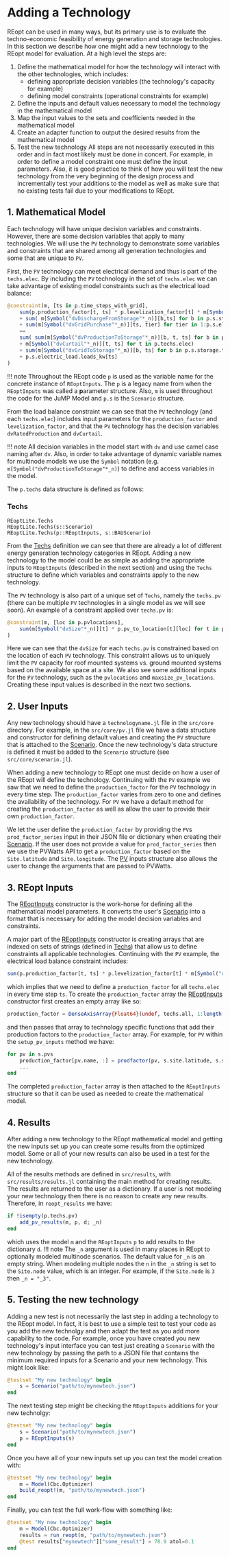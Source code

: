 # Adding a Technology
REopt can be used in many ways, but its primary use is to evaluate the techno-economic feasibility of energy generation and storage technologies. In this section we describe how one might add a new technology to the REopt model for evaluation. At a high level the steps are:
1. Define the mathematical model for how the technology will interact with the other technologies, which includes:
    - defining appropriate decision variables (the technology's capacity for example)
    - defining model constraints (operational constraints for example)
2. Define the inputs and default values necessary to model the technology in the mathematical model
3. Map the input values to the sets and coefficients needed in the mathematical model
4. Create an adapter function to output the desired results from the mathematical model
5. Test the new technology
All steps are not necessarily executed in this order and in fact most likely must be done in concert. For example, in order to define a model constraint one must define the input parameters. Also, it is good practice to think of how you will test the new technology from the very beginning of the design process and incrementally test your additions to the model as well as make sure that no existing tests fail due to your modifications to REopt.

## 1. Mathematical Model
Each technology will have unique decision variables and constraints. However, there are some decision variables that apply to many technologies. We will use the `PV` technology to demonstrate some variables and constraints that are shared among all generation technologies and some that are unique to `PV`.

First, the `PV` technology can meet electrical demand and thus is part of the `techs.elec`. By including the `PV` technology in the set of `techs.elec` we can take advantage of existing model constraints such as the electrical load balance:
```julia
@constraint(m, [ts in p.time_steps_with_grid],
    sum(p.production_factor[t, ts] * p.levelization_factor[t] * m[Symbol("dvRatedProduction"*_n)][t,ts] for t in p.techs.elec) 
    + sum( m[Symbol("dvDischargeFromStorage"*_n)][b,ts] for b in p.s.storage.types ) 
    + sum(m[Symbol("dvGridPurchase"*_n)][ts, tier] for tier in 1:p.s.electric_tariff.n_energy_tiers) 
    ==
    sum( sum(m[Symbol("dvProductionToStorage"*_n)][b, t, ts] for b in p.s.storage.types) 
    + m[Symbol("dvCurtail"*_n)][t, ts] for t in p.techs.elec)
    + sum(m[Symbol("dvGridToStorage"*_n)][b, ts] for b in p.s.storage.types)
    + p.s.electric_load.loads_kw[ts]
)
```
!!! note
    Throughout the REopt code `p` is used as the variable name for the concrete instance of `REoptInputs`. The `p` is a legacy name from when the `REoptInputs` was called a **p**arameter structure.
    Also, `m` is used throughout the code for the JuMP Model and `p.s` is the `Scenario` structure.

From the load balance constraint we can see that the `PV` technology (and each `techs.elec`) includes input parameters for the `production_factor` and `levelization_factor`, and that the `PV` technology has the decision variables `dvRatedProduction` and `dvCurtail`.

!!! note
    All decision variables in the model start with `dv` and use camel case naming after `dv`. Also, in order to take advantage of dynamic variable names for multinode models we use the `Symbol` notation (e.g. `m[Symbol("dvProductionToStorage"*_n)`) to define and access variables in the model.

The `p.techs` data structure is defined as follows:
### Techs
```@docs
REoptLite.Techs
REoptLite.Techs(s::Scenario)
REoptLite.Techs(p::REoptInputs, s::BAUScenario)
```

From the [Techs](@ref) definition we can see that there are already a lot of different energy generation technology categories in REopt. Adding a new technology to the model could be as simple as adding the appropriate inputs to `REoptInputs` (described in the next section) and using the `Techs` structure to define which variables and constraints apply to the new technology.

The `PV` technology is also part of a unique set of `Techs`, namely the `techs.pv` (there can be multiple `PV` technologies in a single model as we will see soon). An example of a constraint applied over `techs.pv` is:
```julia
@constraint(m, [loc in p.pvlocations],
    sum(m[Symbol("dvSize"*_n)][t] * p.pv_to_location[t][loc] for t in p.techs.pv) <= p.maxsize_pv_locations[loc]
)
```
Here we can see that the `dvSize` for each `techs.pv` is constrained based on the location of each `PV` technology. This constraint allows us to uniquely limit the `PV` capacity for roof mounted systems vs. ground mounted systems based on the available space at a site. We also see some additional inputs for the `PV` technology, such as the `pvlocations` and `maxsize_pv_locations`. Creating these input values is described in the next two sections.

## 2. User Inputs
Any new technology should have a `technologyname.jl` file in the `src/core` directory. For example, in the `src/core/pv.jl` file we have a data structure and constructor for defining default values and creating the `PV` structure that is attached to the [Scenario](@ref). Once the new technology's data structure is defined it must be added to the `Scenario` structure (see `src/core/scenario.jl`). 

When adding a new technology to REopt one must decide on how a user of the REopt will define the technology. Continuing with the `PV` example we saw that we need to define the `production_factor` for the `PV` technology in every time step. The `production_factor` varies from zero to one and defines the availability of the technology. For `PV` we have a default method for creating the `production_factor` as well as allow the user to provide their own `production_factor`.

We let the user define the `production_factor` by providing the `PV`s `prod_factor_series` input in their JSON file or dictionary when creating their [Scenario](@ref). If the user does not provide a value for `prod_factor_series` then we use the PVWatts API to get a `production_factor` based on the `Site.latitude` and `Site.longitude`. The [PV](@ref) inputs structure also allows the user to change the arguments that are passed to PVWatts.


## 3. REopt Inputs
The [REoptInputs](@ref) constructor is the work-horse for defining all the mathematical model parameters. It converts the user's [Scenario](@ref) into a format that is necessary for adding the model decision variables and constraints.

A major part of the [REoptInputs](@ref) constructor is creating arrays that are indexed on sets of strings (defined in [Techs](@ref)) that allow us to define constraints all applicable technologies. Continuing with the `PV` example, the electrical load balance constraint includes:
```julia
sum(p.production_factor[t, ts] * p.levelization_factor[t] * m[Symbol("dvRatedProduction"*_n)][t,ts] for t in p.techs.elec) 
```
which implies that we need to define a `production_factor` for all `techs.elec` in every time step `ts`. To create the `production_factor` array the [REoptInputs](@ref) constructor first creates an empty array like so:
```julia
production_factor = DenseAxisArray{Float64}(undef, techs.all, 1:length(s.electric_load.loads_kw))
```
and then passes that array to technology specific functions that add their production factors to the `production_factor` array. For example, for `PV` within the `setup_pv_inputs` method we have:
```julia
for pv in s.pvs
    production_factor[pv.name, :] = prodfactor(pv, s.site.latitude, s.site.longitude)
    ...
end
```
The completed `production_factor` array is then attached to the `REoptInputs` structure so that it can be used as needed to create the mathematical model.

## 4. Results
After adding a new technology to the REopt mathematical model and getting the new inputs set up you can create some results from the optimized model. Some or all of your new results can also be used in a test for the new technology.

All of the results methods are defined in `src/results`, with `src/results/results.jl` containing the main method for creating results. The results are returned to the user as a dictionary. If a user is not modeling your new technology then there is no reason to create any new results. Therefore, in `reopt_results` we have:
```julia
if !isempty(p.techs.pv)
    add_pv_results(m, p, d; _n)
end
```
which uses the model `m` and the `REoptInputs` `p` to add results to the dictionary `d`.
!!! note
    The `_n` argument is used in many places in REopt to optionally modeled multinode scenarios. The default value for `_n` is an empty string. When modeling multiple nodes the `n` in the `_n` string is set to the `Site.node` value, which is an integer. For example, if the `Site.node` is `3` then `_n = "_3"`.

## 5. Testing the new technology
Adding a new test is not necessarily the last step in adding a technology to the REopt model. In fact, it is best to use a simple test to test your code as you add the new technolgy and then adapt the test as you add more capability to the code. For example, once you have created you new technology's input interface you can test just creating a `Scenario` with the new technology by passing the path to a JSON file that contains the minimum required inputs for a Scenario and your new technology. This might look like:
```julia
@testset "My new technology" begin
    s = Scenario("path/to/mynewtech.json")
end
```
The next testing step might be checking the `REoptInputs` additions for your new technolgy:
```julia
@testset "My new technology" begin
    s = Scenario("path/to/mynewtech.json")
    p = REoptInputs(s)
end
```
Once you have all of your new inputs set up you can test the model creation with:
```julia
@testset "My new technology" begin
    m = Model(Cbc.Optimizer)
    build_reopt!(m, "path/to/mynewtech.json")
end
```
Finally, you can test the full work-flow with something like:
```julia
@testset "My new technology" begin
    m = Model(Cbc.Optimizer)
    results = run_reopt(m, "path/to/mynewtech.json")
    @test results["mynewtech"]["some_result"] ≈ 78.9 atol=0.1
end
```
